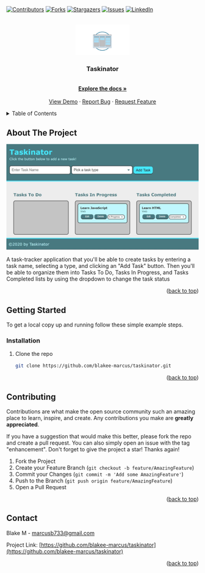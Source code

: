 [![Contributors][contributors-shield]][contributors-url]
[![Forks][forks-shield]][forks-url]
[![Stargazers][stars-shield]][stars-url]
[![Issues][issues-shield]][issues-url]
[![LinkedIn][linkedin-shield]][linkedin-url]



<!-- PROJECT LOGO -->
<br />
<div align="center" id=”top”>
  <a href="https://github.com/blakee-marcus/taskinator">
    <img src="https://github.com/blakee-marcus/taskinator/blob/main/assets/images/thumbnail.jpg" alt="Logo" width="140" height="80">
  </a>

<h3 align="center">Taskinator</h3>

  <p align="center">
    <br />
    <a href="https://github.com/blakee-marcus/taskinator"><strong>Explore the docs »</strong></a>
    <br />
    <br />
    <a href="https://github.com/blakee-marcus/taskinator">View Demo</a>
    ·
    <a href="https://github.com/blakee-marcus/taskinator/issues">Report Bug</a>
    ·
    <a href="https://github.com/blakee-marcus/taskinator/issues">Request Feature</a>
  </p>
</div>



<!-- TABLE OF CONTENTS -->
<details>
  <summary>Table of Contents</summary>
  <ol>
    <li>
      <a href="#about-the-project">About The Project</a>
          </li>
    <li>
      <a href="#getting-started">Getting Started</a>
      <ul>
        <li><a href="#installation">Installation</a></li>
      </ul>
    </li>
    <li><a href="#usage">Usage</a></li>
    <li><a href="#roadmap">Roadmap</a></li>
    <li><a href="#contributing">Contributing</a></li>
    <li><a href="#license">License</a></li>
    <li><a href="#contact">Contact</a></li>
    <li><a href="#acknowledgments">Acknowledgments</a></li>
  </ol>
</details>



<!-- ABOUT THE PROJECT -->
## About The Project

![Product Name Screen Shot](https://github.com/blakee-marcus/taskinator/blob/main/assets/images/100-fully-functional.jpg)

A task-tracker application that you'll be able to create tasks by entering a task name, selecting a type, and clicking an "Add Task" button. Then you'll be able to organize them into Tasks To Do, Tasks In Progress, and Tasks Completed lists by using the dropdown to change the task status

<p align="right">(<a href="#top">back to top</a>)</p>


<!-- GETTING STARTED -->
## Getting Started


To get a local copy up and running follow these simple example steps.

### Installation

1. Clone the repo
   ```sh
   git clone https://github.com/blakee-marcus/taskinator.git
   ```
<p align="right">(<a href="#top">back to top</a>)</p>


<!-- CONTRIBUTING -->
## Contributing

Contributions are what make the open source community such an amazing place to learn, inspire, and create. Any contributions you make are **greatly appreciated**.

If you have a suggestion that would make this better, please fork the repo and create a pull request. You can also simply open an issue with the tag "enhancement".
Don't forget to give the project a star! Thanks again!

1. Fork the Project
2. Create your Feature Branch (`git checkout -b feature/AmazingFeature`)
3. Commit your Changes (`git commit -m 'Add some AmazingFeature'`)
4. Push to the Branch (`git push origin feature/AmazingFeature`)
5. Open a Pull Request

<p align="right">(<a href="#top">back to top</a>)</p>


<!-- CONTACT -->
## Contact

Blake M - marcusb733@gmail.com

Project Link: [https://github.com/blakee-marcus/taskinator](https://github.com/blakee-marcus/taskinator)

<p align="right">(<a href="#top">back to top</a>)</p>



<!-- MARKDOWN LINKS & IMAGES -->
<!-- https://www.markdownguide.org/basic-syntax/#reference-style-links -->
[contributors-shield]: https://img.shields.io/github/contributors/blakee-marcus/taskinator.svg?style=for-the-badge
[contributors-url]: https://github.com/blakee-marcus/taskinator/graphs/contributors
[forks-shield]: https://img.shields.io/github/forks/blakee-marcus/taskinator.svg?style=for-the-badge
[forks-url]: https://github.com/blakee-marcus/taskinator/network/members
[stars-shield]: https://img.shields.io/github/stars/blakee-marcus/taskinator.svg?style=for-the-badge
[stars-url]: https://github.com/blakee-marcus/taskinator/stargazers
[issues-shield]: https://img.shields.io/github/issues/blakee-marcus/taskinator.svg?style=for-the-badge
[issues-url]: https://github.com/blakee-marcus/taskinator/issues
[license-shield]: https://img.shields.io/github/license/blakee-marcus/taskinator.svg?style=for-the-badge
[license-url]: https://github.com/blakee-marcus/taskinator/blob/master/LICENSE.txt
[linkedin-shield]: https://img.shields.io/badge/-LinkedIn-black.svg?style=for-the-badge&logo=linkedin&colorB=555
[linkedin-url]: https://linkedin.com/in/blake-marcus
[product-screenshot]: images/screenshot.png

